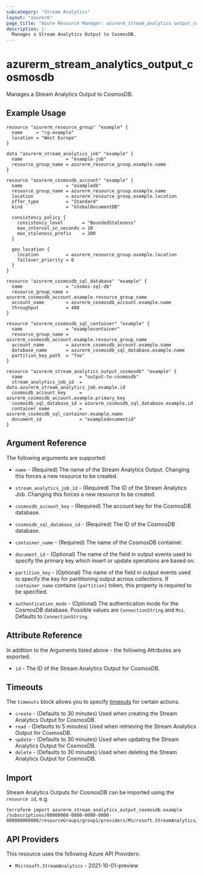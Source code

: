 ```yaml
---
subcategory: "Stream Analytics"
layout: "azurerm"
page_title: "Azure Resource Manager: azurerm_stream_analytics_output_cosmosdb"
description: |-
  Manages a Stream Analytics Output to CosmosDB.
---
```


# azurerm_stream_analytics_output_cosmosdb

Manages a Stream Analytics Output to CosmosDB.

## Example Usage

```hcl
resource "azurerm_resource_group" "example" {
  name     = "rg-example"
  location = "West Europe"
}

data "azurerm_stream_analytics_job" "example" {
  name                = "example-job"
  resource_group_name = azurerm_resource_group.example.name
}

resource "azurerm_cosmosdb_account" "example" {
  name                = "exampledb"
  resource_group_name = azurerm_resource_group.example.name
  location            = azurerm_resource_group.example.location
  offer_type          = "Standard"
  kind                = "GlobalDocumentDB"

  consistency_policy {
    consistency_level       = "BoundedStaleness"
    max_interval_in_seconds = 10
    max_staleness_prefix    = 200
  }

  geo_location {
    location          = azurerm_resource_group.example.location
    failover_priority = 0
  }
}

resource "azurerm_cosmosdb_sql_database" "example" {
  name                = "cosmos-sql-db"
  resource_group_name = azurerm_cosmosdb_account.example.resource_group_name
  account_name        = azurerm_cosmosdb_account.example.name
  throughput          = 400
}

resource "azurerm_cosmosdb_sql_container" "example" {
  name                = "examplecontainer"
  resource_group_name = azurerm_cosmosdb_account.example.resource_group_name
  account_name        = azurerm_cosmosdb_account.example.name
  database_name       = azurerm_cosmosdb_sql_database.example.name
  partition_key_path  = "foo"
}

resource "azurerm_stream_analytics_output_cosmosdb" "example" {
  name                     = "output-to-cosmosdb"
  stream_analytics_job_id  = data.azurerm_stream_analytics_job.example.id
  cosmosdb_account_key     = azurerm_cosmosdb_account.example.primary_key
  cosmosdb_sql_database_id = azurerm_cosmosdb_sql_database.example.id
  container_name           = azurerm_cosmosdb_sql_container.example.name
  document_id              = "exampledocumentid"
}
```

## Argument Reference

The following arguments are supported:

* `name` - (Required) The name of the Stream Analytics Output. Changing this forces a new resource to be created.

* `stream_analytics_job_id` - (Required) The ID of the Stream Analytics Job. Changing this forces a new resource to be created.

* `cosmosdb_account_key` - (Required) The account key for the CosmosDB database.

* `cosmosdb_sql_database_id` - (Required) The ID of the CosmosDB database.

* `container_name` - (Required) The name of the CosmosDB container.

* `document_id` - (Optional) The name of the field in output events used to specify the primary key which insert or update operations are based on.

* `partition_key` - (Optional) The name of the field in output events used to specify the key for partitioning output across collections. If `container_name` contains `{partition}` token, this property is required to be specified.

* `authentication_mode` - (Optional) The authentication mode for the CosmosDB database. Possible values are `ConnectionString` and `Msi`. Defaults to `ConnectionString`.

## Attribute Reference

In addition to the Arguments listed above - the following Attributes are exported:

* `id` - The ID of the Stream Analytics Output for CosmosDB.

## Timeouts

The `timeouts` block allows you to specify [timeouts](https://developer.hashicorp.com/terraform/language/resources/configure#define-operation-timeouts) for certain actions:

* `create` - (Defaults to 30 minutes) Used when creating the Stream Analytics Output for CosmosDB.
* `read` - (Defaults to 5 minutes) Used when retrieving the Stream Analytics Output for CosmosDB.
* `update` - (Defaults to 30 minutes) Used when updating the Stream Analytics Output for CosmosDB.
* `delete` - (Defaults to 30 minutes) Used when deleting the Stream Analytics Output for CosmosDB.

## Import

Stream Analytics Outputs for CosmosDB can be imported using the `resource id`, e.g.

```shell
terraform import azurerm_stream_analytics_output_cosmosdb.example /subscriptions/00000000-0000-0000-0000-000000000000/resourceGroups/group1/providers/Microsoft.StreamAnalytics/streamingJobs/job1/outputs/output1
```

## API Providers
<!-- This section is generated, changes will be overwritten -->
This resource uses the following Azure API Providers:

* `Microsoft.StreamAnalytics` - 2021-10-01-preview
